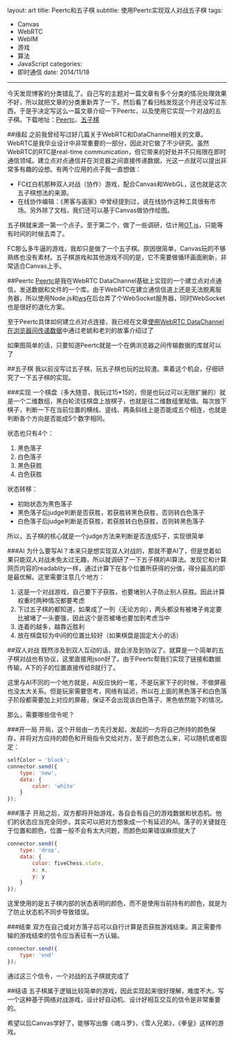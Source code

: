 layout: art
title: Peertc和五子棋
subtitle: 使用Peertc实现双人对战五子棋
tags: 
- Canvas
- WebRTC
- WebIM
- 游戏
- 算法
- JavaScript
categories: 
- 即时通信
date: 2014/11/18
---

今天发现博客的分类错乱了。自己写的主题对一篇文章有多个分类的情况处理效果不好，所以就把文章的分类重新弄了一下。然后看了看归档发现这个月还没写过东西，于是乎决定写这么一篇文章介绍一下Peertc，以及使用它实现一个对战的五子棋。下载地址：[Peertc](https://github.com/LingyuCoder/peertc)、[五子棋](https://github.com/LingyuCoder/FiveChess)

<!-- more -->

##缘起
之前我曾经写过好几篇关于WebRTC和DataChannel相关的文章。WebRTC是我毕业设计中非常重要的一部分，因此对它做了不少研究。虽然WebRTC的RTC是real-time communication，但它带来的好处并不只局限在即时通信领域。建立点对点通信并在浏览器之间直接传递数据，光这一点就可以提出非常多有趣的设想。有两个应用的点子我一直想做：
- FC红白机那种双人对战（协作）游戏，配合Canvas和WebGL，这也就是这次五子棋想法的来源。
- 在线协作编辑：《黑客与画家》中曾经提到过，说在线协作这种工具很有市场。另外除了文档，我们还可以基于Canvas做协作绘图。

五子棋就来源一第一个点子。至于第二个，做了一些调研，估计用[OT.js](https://github.com/Operational-Transformation/ot.js)，只能等有时间的时候去弄了。

FC那么多牛逼的游戏，我却只是做了一个五子棋。原因很简单，Canvas玩的不够熟练也没有素材。五子棋游戏和其他游戏不同的是，它不需要做循环画面刷新，非常适合Canvas上手。

##Peertc
[Peertc](https://github.com/LingyuCoder/peertc)是我在WebRTC DataChannel基础上实现的一个建立点对点通信，发送数据和文件的一个库。由于WebRTC在建立通信信道上还是无法脱离服务器，所以使用Node.js和[ws](https://www.npmjs.org/package/ws)在后台弄了个WebSocket服务器，同时WebSocket也是很好的退化方案。

至于Peertc具体如何建立点对点连接，我已经在文章[使用WebRTC DataChannel在浏览器间传递数据](http://lingyu.wang/2014/10/21/datachannel/)中通过老姚和老刘的故事介绍过了

如果图简单的话，只要知道Peertc就是一个在俩浏览器之间传输数据的库就可以了

##五子棋
我以前没写过五子棋，玩五子棋也玩的比较渣。乘着这个机会，仔细研究了一下五子棋的实现。

###实现
一个棋盘（多大随意，我玩过15*15的，但是也玩过可以无限扩展的）就是一个二维数组，黑白轮流往棋盘上放棋子，也就是往二维数组里赋值。每次放下棋子，判断一下在当前位置的横线、竖线、两条斜线上是否能成五个相连，也就是判断各个方向是否能成5个数字相同。

状态也只有4个：
1. 黑色落子
2. 白色落子
3. 黑色获胜
4. 白色获胜

状态转移：
- 初始状态为黑色落子
- 黑色落子后judge判断是否获胜，若获胜转黑色获胜，否则转白色落子
- 白色落子后judge判断是否获胜，若获胜转白色获胜，否则转黑色落子

所以，五子棋的核心就是一个judge方法来判断是否连成5子，实现很简单

###AI
为什么要写AI？本来只是想实现双人对战的，那就不要AI了，但是觉着如果只能双人对战未免太过无趣，所以就调研了一下五子棋的AI算法。发现它和计算网页内容的readablity一样，通过计算下在各个位置所获得的分值，得分最高的即是最优解。这里需要注意几个地方：

1. 这是一个对战游戏，自己要下子获胜，也要堵别人子防止别人获胜。因此计算权重时两种情况都要考虑
2. 下过五子棋的都知道，如果成了一列（无论方向），两头都没有被堵子肯定要比被堵了一头要强，因此这个是否被堵也要加到考虑当中
3. 连着的越多，越靠近胜利
4. 放在棋盘较为中间的位置比较好（如果棋盘是固定大小的话）

##双人对战
既然涉及到双人互动的话，就会涉及到协议了。就算是一个简单的五子棋对战也有协议，这里直接用json好了。由于Peertc帮我们实现了链接和数据传输，A下的子的位置直接传给B就行了。

这里与AI不同的一个地方就是，AI反应快的一笔，不是玩家下子的时候，不做屏蔽也没太大关系。但是玩家需要思考，网络有延迟，所以在上面的黑色落子和白色落子阶段都需要加上对应的屏蔽，保证不会出现该白色落子，黑色依然能下的情况。

那么，需要哪些信令呢？

###开一局
开局，这个开局由一方先行发起，发起的一方将自己所持的颜色保存，并将对方应持的颜色和开局指令交给对方，至于颜色怎么来，可以随机或者固定：

```javascript
selfColor = 'black';
connector.send({
    type: 'new',
    data: {
        color: 'white'
    }
});
```

###落子
开局之后，双方都将开始游戏，各自会有自己的游戏数据和状态机。他们的状态应当完全同步。其实可以把对方想象成一个有延迟的AI。落子的关键就在于位置和颜色，位置一般不会有太大问题，而颜色如果错误麻烦就大了
```javascript
connector.send({
    type: 'drop',
    data: {
        color: fiveChess.state,
        x: x,
        y: y
    }
});
```
这里使用的是五子棋内部的状态表明的颜色，而不是使用当前持有的颜色，就是为了防止状态机不同步导致错误。

###结束
双方在自己或对方落子后可以自行计算是否获胜游戏结束。真正需要传输的游戏结束的信令应当表征有一方认输。

```javascript
connector.send({
    type: 'end'
});
```

通过这三个信令，一个对战的五子棋就完成了

##结语
五子棋属于逻辑比较简单的游戏，因此实现起来很好理解，难度不大。写一个这种基于网络对战游戏，设计好自动机、设计好相互交互的信令是非常重要的。

希望以后Canvas学好了，能够写出像《魂斗罗》，《雪人兄弟》，《拳皇》这样的游戏。
